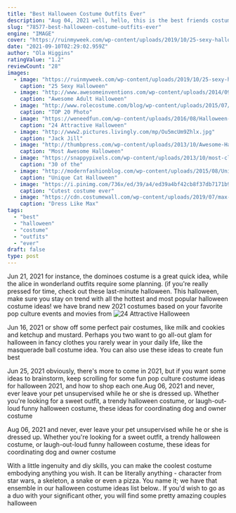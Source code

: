 ```yaml
---
title: "Best Halloween Costume Outfits Ever"
description: "Aug 04, 2021 well, hello, this is the best friends costume for you! wear your three favorite outfits of the new season, or go all out and dress up as eleanor, devi, and fab attendng the winter dance."
slug: "78577-best-halloween-costume-outfits-ever"
engine: "IMAGE"
cover: "https://ruinmyweek.com/wp-content/uploads/2019/10/25-sexy-halloween-costumes-for-2019-24.jpg"
date: "2021-09-10T02:29:02.959Z"
author: "Ola Higgins"
ratingValue: "1.2"
reviewCount: "28"
images:
  - image: "https://ruinmyweek.com/wp-content/uploads/2019/10/25-sexy-halloween-costumes-for-2019-24.jpg"
    caption: "25 Sexy Halloween"
  - image: "http://www.awesomeinventions.com/wp-content/uploads/2014/09/slender-man-costume.jpg"
    caption: "Awesome Adult Halloween"
  - image: "http://www.rolecostume.com/blog/wp-content/uploads/2015/07/top-20-photo-of-pirate-cosplay-designs-for-men7.jpg"
    caption: "TOP 20 Photo"
  - image: "https://weneedfun.com/wp-content/uploads/2016/08/Halloween-Costumes-For-Girls-20.jpg"
    caption: "24 Attractive Halloween"
  - image: "http://www2.pictures.livingly.com/mp/Ou5mcUm9Zhlx.jpg"
    caption: "Jack Jill"
  - image: "http://thumbpress.com/wp-content/uploads/2013/10/Awesome-Halloween-Costume-Ideas-—-4.jpg"
    caption: "Most Awesome Halloween"
  - image: "https://snappypixels.com/wp-content/uploads/2013/10/most-clever-halloween-costumes-ever-25.jpg"
    caption: "30 of the"
  - image: "http://modernfashionblog.com/wp-content/uploads/2015/08/Unique-Cat-Halloween-Costume-Ideas-For-Girls-2015-2.jpg"
    caption: "Unique Cat Halloween"
  - image: "https://i.pinimg.com/736x/ed/39/a4/ed39a4bf42cb8f37db7171b983767910--old-lady-costume-ladies-costumes.jpg"
    caption: "Cutest costume ever"
  - image: "https://cdn.costumewall.com/wp-content/uploads/2019/07/max-mayfield-season-3-costume-share.jpg"
    caption: "Dress Like Max"
tags:
  - "best"
  - "halloween"
  - "costume"
  - "outfits"
  - "ever"
draft: false
type: post
---
```


Jun 21, 2021 for instance, the dominoes costume is a great quick idea, while the alice in wonderland outfits require some planning. (if you're really pressed for time, check out these last-minute halloween. This halloween, make sure you stay on trend with all the hottest and most popular halloween costume ideas! we have brand new 2021 costumes based on your favorite pop culture events and movies from
![24 Attractive Halloween](https://weneedfun.com/wp-content/uploads/2016/08/Halloween-Costumes-For-Girls-20.jpg "24 Attractive Halloween")

Jun 16, 2021 or show off some perfect pair costumes, like milk and cookies and ketchup and mustard. Perhaps you two want to go all-out glam for halloween in fancy clothes you rarely wear in your daily life, like the masquerade ball costume idea. You can also use these ideas to create fun best
<!--inArticleAds-->

<!--galleryOne-->

Jun 25, 2021 obviously, there's more to come in 2021, but if you want some ideas to brainstorm, keep scrolling for some fun pop culture costume ideas for halloween 2021, and how to shop each one.Aug 06, 2021 and never, ever leave your pet unsupervised while he or she is dressed up. Whether you're looking for a sweet outfit, a trendy halloween costume, or laugh-out-loud funny halloween costume, these ideas for coordinating dog and owner costume
<!--inArticleAds-->

<!--galleryTwo-->

Aug 06, 2021 and never, ever leave your pet unsupervised while he or she is dressed up. Whether you're looking for a sweet outfit, a trendy halloween costume, or laugh-out-loud funny halloween costume, these ideas for coordinating dog and owner costume
<!--galleryThree-->

With a little ingenuity and diy skills, you can make the coolest costume embodying anything you wish. It can be literally anything - character from star wars, a skeleton, a snake or even a pizza. You name it; we have that ensemble in our halloween costume ideas list below.. If you'd wish to go as a duo with your significant other, you will find some pretty amazing couples halloween